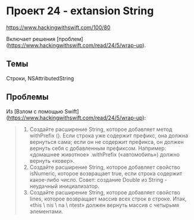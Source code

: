 # Проект 24 - extansion String

https://www.hackingwithswift.com/100/80

Включает решения [проблем] (https://www.hackingwithswift.com/read/24/5/wrap-up).

## Темы

Строки, NSAttributedString

## Проблемы

Из [Взлом с помощью Swift] (https://www.hackingwithswift.com/read/24/5/wrap-up):
> 1. Создайте расширение String, которое добавляет метод withPrefix (). Если строка уже содержит префикс, она должна вернуться сама; если он не содержит префикса, он должен вернуть себя с добавленным префиксом. Например: «домашнее животное» .withPrefix («автомобиль») должно вернуть «ковер».
> 2. Создайте расширение String, которое добавляет свойство isNumeric, которое возвращает true, если строка содержит какое-либо число. Совет: создание Double из String - неудачный инициализатор.
> 3. Создайте расширение String, которое добавляет свойство lines, которое возвращает массив всех строк в строке. Итак, «this \ nis \ na \ ntest» должен вернуть массив с четырьмя элементами.
